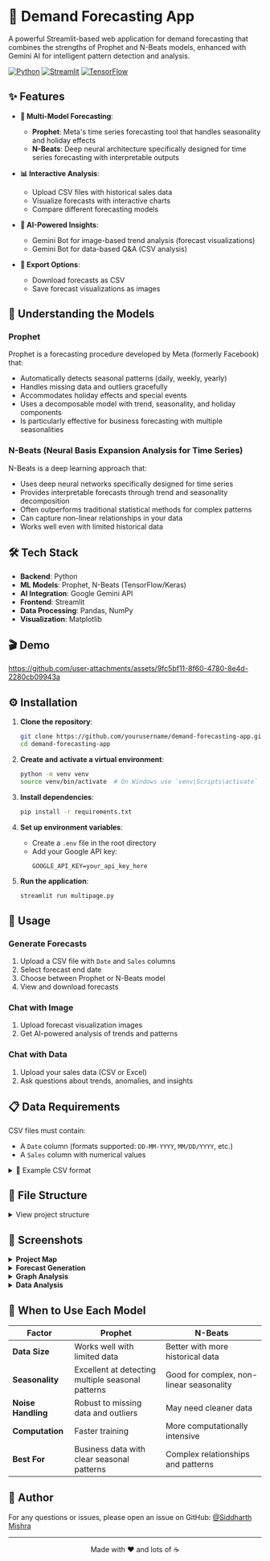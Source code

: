 # 🔮 Demand Forecasting App

A powerful Streamlit-based web application for demand forecasting that combines the strengths of Prophet and N-Beats models, enhanced with Gemini AI for intelligent pattern detection and analysis.

[![Python](https://img.shields.io/badge/Python-3.8+-blue.svg)](https://www.python.org/)
[![Streamlit](https://img.shields.io/badge/Streamlit-1.10+-ff4b4b.svg)](https://streamlit.io/)
[![TensorFlow](https://img.shields.io/badge/TensorFlow-2.0+-orange.svg)](https://www.tensorflow.org/)

## ✨ Features

- **🔄 Multi-Model Forecasting**:
  - **Prophet**: Meta's time series forecasting tool that handles seasonality and holiday effects
  - **N-Beats**: Deep neural architecture specifically designed for time series forecasting with interpretable outputs

- **📊 Interactive Analysis**:
  - Upload CSV files with historical sales data
  - Visualize forecasts with interactive charts
  - Compare different forecasting models

- **🤖 AI-Powered Insights**:
  - Gemini Bot for image-based trend analysis (forecast visualizations)
  - Gemini Bot for data-based Q&A (CSV analysis)

- **💾 Export Options**:
  - Download forecasts as CSV
  - Save forecast visualizations as images

## 🧠 Understanding the Models

### Prophet
Prophet is a forecasting procedure developed by Meta (formerly Facebook) that:
- Automatically detects seasonal patterns (daily, weekly, yearly)
- Handles missing data and outliers gracefully
- Accommodates holiday effects and special events
- Uses a decomposable model with trend, seasonality, and holiday components
- Is particularly effective for business forecasting with multiple seasonalities

### N-Beats (Neural Basis Expansion Analysis for Time Series)
N-Beats is a deep learning approach that:
- Uses deep neural networks specifically designed for time series
- Provides interpretable forecasts through trend and seasonality decomposition
- Often outperforms traditional statistical methods for complex patterns
- Can capture non-linear relationships in your data
- Works well even with limited historical data

## 🛠️ Tech Stack

- **Backend**: Python
- **ML Models**: Prophet, N-Beats (TensorFlow/Keras)
- **AI Integration**: Google Gemini API
- **Frontend**: Streamlit
- **Data Processing**: Pandas, NumPy
- **Visualization**: Matplotlib

## 🎬 Demo

https://github.com/user-attachments/assets/9fc5bf11-8f60-4780-8e4d-2280cb09943a

## ⚙️ Installation

1. **Clone the repository**:
   ```bash
   git clone https://github.com/yourusername/demand-forecasting-app.git
   cd demand-forecasting-app
   ```

2. **Create and activate a virtual environment**:
   ```bash
   python -m venv venv
   source venv/bin/activate  # On Windows use `venv\Scripts\activate`
   ```

3. **Install dependencies**:
   ```bash
   pip install -r requirements.txt
   ```

4. **Set up environment variables**:
   - Create a `.env` file in the root directory
   - Add your Google API key:
     ```
     GOOGLE_API_KEY=your_api_key_here
     ```

5. **Run the application**:
   ```bash
   streamlit run multipage.py
   ```

## 🚀 Usage

### Generate Forecasts
1. Upload a CSV file with `Date` and `Sales` columns
2. Select forecast end date
3. Choose between Prophet or N-Beats model
4. View and download forecasts

### Chat with Image
1. Upload forecast visualization images
2. Get AI-powered analysis of trends and patterns

### Chat with Data
1. Upload your sales data (CSV or Excel)
2. Ask questions about trends, anomalies, and insights

## 📋 Data Requirements

CSV files must contain:
- A `Date` column (formats supported: `DD-MM-YYYY`, `MM/DD/YYYY`, etc.)
- A `Sales` column with numerical values

<details>
<summary>📝 Example CSV format</summary>

```
Date,Sales
01/01/2023,100
01/02/2023,150
01/03/2023,200
```
</details>

## 📂 File Structure

<details>
<summary>View project structure</summary>

```
demand-forecasting-app/
├── main.py               # Main forecasting functionality
├── multipage.py          # Multi-page app configuration
├── image_bot.py          # Image analysis with Gemini
├── data_bot.py           # Data analysis with Gemini
├── prophet_script.py     # Prophet model utilities
├── nbeats.py             # N-Beats model implementation
├── .env.example          # Environment variables template
├── requirements.txt      # Dependencies
└── README.md             # This file
```
</details>

## 📸 Screenshots

<details>
<summary><b>Project Map</b></summary>
<img src="https://github.com/user-attachments/assets/699243ba-465e-47af-a561-7d7456fcbd18" alt="Project Map">
</details>

<details>
<summary><b>Forecast Generation</b></summary>
<img src="https://github.com/user-attachments/assets/5d3a5260-3089-4aac-99e1-493d0ca1b7bb" alt="Forecast Generation">
<img src="https://github.com/user-attachments/assets/85ba92e6-7a27-49f4-b494-257c38933e2c" alt="Forecast Output">
<img src="https://github.com/user-attachments/assets/cdda008e-a14e-4c1f-9151-dd4f83ec7d12" alt="Forecast Details">
<img src="https://github.com/user-attachments/assets/fd6964b5-fbf3-4f96-916f-8947d5982c57" alt="Additional View">
<img src="https://github.com/user-attachments/assets/b30650ee-389b-4aab-8acf-b64bd1cea4b8" alt="Results View">
</details>

<details>
<summary><b>Graph Analysis</b></summary>
<img src="https://github.com/user-attachments/assets/93a0b02d-7b25-446b-a851-e58b51989500" alt="Image Analysis">
</details>

<details>
<summary><b>Data Analysis</b></summary>
<img src="https://github.com/user-attachments/assets/d58a26d3-34fb-4931-a439-29af9f4a7201" alt="Data Chat">
<img src="https://github.com/user-attachments/assets/447374a1-06a8-48fd-b0ae-15bd25d842da" alt="Analysis View">
</details>

## 🤔 When to Use Each Model

| Factor | Prophet | N-Beats |
|--------|---------|---------|
| **Data Size** | Works well with limited data | Better with more historical data |
| **Seasonality** | Excellent at detecting multiple seasonal patterns | Good for complex, non-linear seasonality |
| **Noise Handling** | Robust to missing data and outliers | May need cleaner data |
| **Computation** | Faster training | More computationally intensive |
| **Best For** | Business data with clear seasonal patterns | Complex relationships and patterns |

## 👤 Author

For any questions or issues, please open an issue on GitHub: [@Siddharth Mishra](https://github.com/Sid3503)

---

<p align="center">
  Made with ❤️ and lots of ☕
</p>
